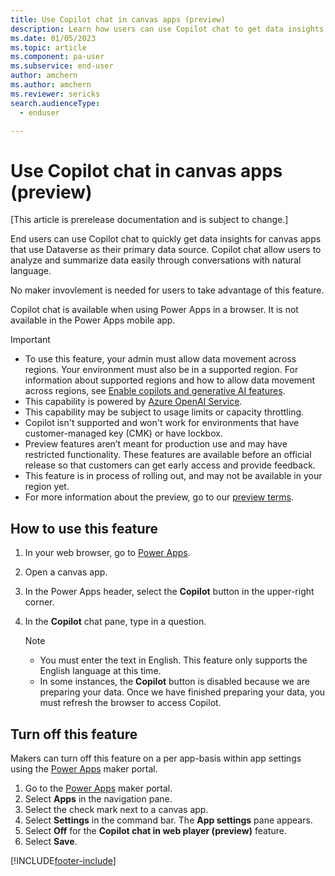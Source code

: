 ```yaml
---
title: Use Copilot chat in canvas apps (preview)
description: Learn how users can use Copilot chat to get data insights for canvas apps using Dataverse data.
ms.date: 01/05/2023
ms.topic: article
ms.component: pa-user
ms.subservice: end-user
author: amchern
ms.author: amchern
ms.reviewer: sericks
search.audienceType: 
  - enduser

---
```


# Use Copilot chat in canvas apps (preview)

[This article is prerelease documentation and is subject to change.]

End users can use Copilot chat to quickly get data insights for canvas apps that use Dataverse as their primary data source. Copilot chat allow users to analyze and summarize data easily through conversations with natural language. 

No maker invovlement is needed for users to take advantage of this feature.

Copilot chat is available when using Power Apps in a browser. It is not available in the Power Apps mobile app.  

> [!IMPORTANT]
> - To use this feature, your admin must allow data movement across regions. Your environment must also be in a supported region. For information about supported regions and how to allow data movement across regions, see [Enable copilots and generative AI features](/power-platform/admin/geographical-availability-copilot).
> - This capability is powered by [Azure OpenAI Service](/azure/cognitive-services/openai/overview).
> - This capability may be subject to usage limits or capacity throttling.
> - Copilot isn't supported and won't work for environments that have customer-managed key (CMK) or have lockbox.
> - Preview features aren’t meant for production use and may have restricted functionality. These features are available before an official release so that customers can get early access and provide feedback.
> - This feature is in process of rolling out, and may not be available in your region yet. 
> - For more information about the preview, go to our [preview terms](https://go.microsoft.com/fwlink/?linkid=2189520).

## How to use this feature

1. In your web browser, go to [Power Apps](https://make.powerapps.com).
1. Open a canvas app.
1. In the Power Apps header, select the **Copilot** button in the upper-right corner. 
1. In the **Copilot** chat pane, type in a question.

     > [!Note]
     > - You must enter the text in English. This feature only supports the English language at this time.
     > - In some instances, the **Copilot** button is disabled because we are preparing your data. Once we have finished preparing your data, you must refresh the browser to access Copilot.

## Turn off this feature

Makers can turn off this feature on a per app-basis within app settings using the [Power Apps](https://make.powerapps.com) maker portal.

1. Go to the [Power Apps](https://make.powerapps.com) maker portal.
1. Select **Apps** in the navigation pane.
1. Select the check mark next to a canvas app.
1. Select **Settings** in the command bar. The **App settings** pane appears.
1. Select **Off** for the **Copilot chat in web player (preview)** feature.
1. Select **Save**.

[!INCLUDE[footer-include](../includes/footer-banner.md)]
